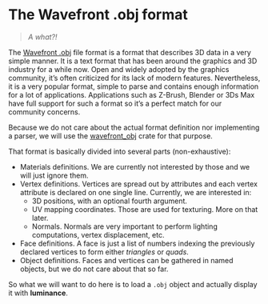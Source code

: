 # The Wavefront .obj format

> _A what?!_

The [Wavefront .obj] file format is a format that describes 3D data in a very simple manner. It is
a text format that has been around the graphics and 3D industry for a while now. Open and widely
adopted by the graphics community, it’s often criticized for its lack of modern features.
Nevertheless, it is a very popular format, simple to parse and contains enough information for a lot
of applications. Applications such as Z-Brush, Blender or 3Ds Max have full support for such a
format so it’s a perfect match for our community concerns.

Because we do not care about the actual format definition nor implementing a parser, we will use the
[wavefront_obj] crate for that purpose.

That format is basically divided into several parts (non-exhaustive):

- Materials definitions. We are currently not interested by those and we will just ignore them.
- Vertex definitions. Vertices are spread out by attributes and each vertex attribute is declared
  on one single line. Currently, we are interested in:
  - 3D positions, with an optional fourth argument.
  - UV mapping coordinates. Those are used for texturing. More on that later.
  - Normals. Normals are very important to perform lighting computations, vertex displacement, etc.
- Face definitions. A face is just a list of numbers indexing the previously declared vertices to
  form either _triangles_ or _quads_.
- Object definitions. Faces and vertices can be gathered in named objects, but we do not care about
  that so far.

So what we will want to do here is to load a `.obj` object and actually display it with
**luminance**.

[luminance]: https://crates.io/crates/luminance
[luminance-derive]: https://crates.io/crates/luminance-derive
[`Vertex`]: https://docs.rs/luminance/latest/luminance/vertex/trait.Vertex.html
[`Semantics`]: https://docs.rs/luminance/latest/luminance/vertex/trait.Semantics.html
[`Tess`]: https://docs.rs/luminance/latest/luminance/tess/struct.Tess.html
[`TessBuilder`]: https://docs.rs/luminance/latest/luminance/tess/struct.TessBuilder.html
[`Mode`]: https://docs.rs/luminance/latest/luminance/tess/enum.Mode.html
[`Pipeline`]: https://docs.rs/luminance/latest/luminance/pipeline/struct.Pipeline.html
[`ShadingGate`]: https://docs.rs/luminance/latest/luminance/pipeline/struct.ShadingGate.html
[`ShadingGate::shade`]: https://docs.rs/luminance/latest/luminance/pipeline/struct.ShadingGate.html#method.shade
[`VertexShader`]: https://docs.rs/luminance/latest/luminance/shader/stage/enum.Type.html#variant.VertexShader
[`FragmentShader`]: https://docs.rs/luminance/latest/luminance/shader/stage/enum.Type.html#variant.FragmentShader
[`Program`]: https://docs.rs/luminance/latest/luminance/shader/program/struct.Program.html
[`RenderGate`]: https://docs.rs/luminance/latest/luminance/pipeline/struct.RenderGate.html
[`TessGate`]: https://docs.rs/luminance/latest/luminance/pipeline/struct.TessGate.html
[Wavefront .obj]: https://en.wikipedia.org/wiki/Wavefront_.obj_file
[wavefront_obj]: https://crates.io/crates/wavefront_obj
[cgmath]: https://crates.io/crates/cgmath
[linear algebra]: https://en.wikipedia.org/wiki/Linear_algebra
[shearing]: https://en.wikipedia.org/wiki/Shear_matrix
[normalized]: http://mathworld.wolfram.com/NormalizedVector.html
[right-handed system]: https://en.wikipedia.org/wiki/Right-hand_rule
[uniform interfaces]: https://docs.rs/luminance/latest/luminance/shader/program/trait.UniformInterface.html
[`Uniform`]: https://docs.rs/luminance/latest/luminance/shader/program/struct.Uniform.html
[`Uniform::update`]: https://docs.rs/luminance/latest/luminance/shader/program/struct.Uniform.html#method.update
[`UniformInterface`]: https://docs.rs/luminance/latest/luminance/shader/program/trait.UniformInterface.html
[contravariant]: https://en.wikipedia.org/wiki/Functor#Covariance_and_contravariance
[`ProgramInterface`]: https://docs.rs/luminance/latest/luminance/shader/program/struct.ProgramInterface.html
[`M44`]: https://docs.rs/luminance/latest/luminance/linear/type.M44.html
[Phong]: https://en.wikipedia.org/wiki/Phong_shading
[try-guard]: https://crates.io/crates/try-guard
